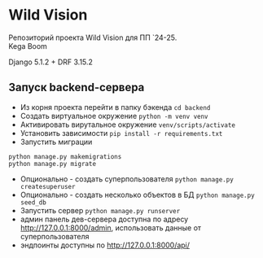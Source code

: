 # Wild Vision  

Репозиторий проекта Wild Vision для ПП `24-25.  
Kega Boom

Django 5.1.2 + DRF 3.15.2

## Запуск backend-сервера
- Из корня проекта перейти в папку бэкенда `cd backend`
- Создать виртуальное окружение `python -m venv venv`
- Активировать вирутальное окружение `venv/scripts/activate`
- Установить зависимости `pip install -r requirements.txt`
- Запустить миграции
```shell
python manage.py makemigrations
python manage.py migrate
```
- Опционально - создать суперпользователя `python manage.py createsuperuser`
- Опционально - создать несколько объектов в БД `python manage.py seed_db`
- Запустить сервер `python manage.py runserver`
- админ панель дев-сервера доступна по адресу http://127.0.0.1:8000/admin, использовать данные от суперпользователя
- эндпоинты доступны по http://127.0.0.1:8000/api/
